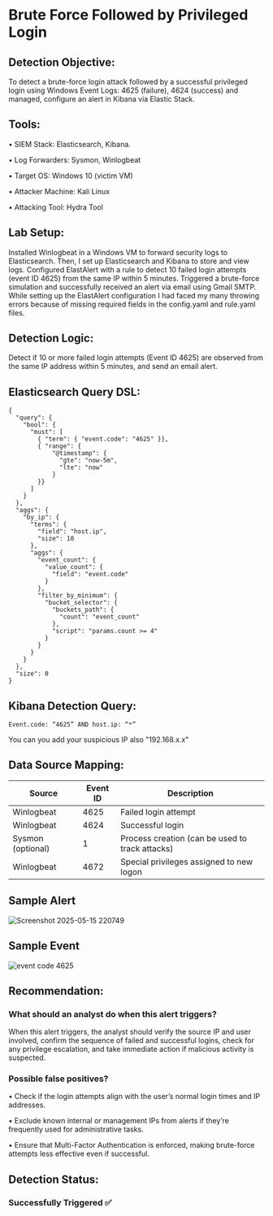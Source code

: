 # Brute Force Followed by Privileged Login

## Detection Objective: 
 To detect a brute-force login attack followed by a successful privileged login using Windows Event Logs: 4625 (failure), 4624 (success) and managed, configure an alert in Kibana via Elastic Stack.    
## Tools:
•	SIEM Stack: Elasticsearch, Kibana.

•	Log Forwarders: Sysmon, Winlogbeat 

•	Target OS: Windows 10 (victim VM)

•	Attacker Machine: Kali Linux

•	Attacking Tool: Hydra Tool

## Lab Setup:
	
Installed Winlogbeat in a Windows VM to forward security logs to Elasticsearch. Then, I set up Elasticsearch and Kibana to store and view logs. Configured ElastAlert with a rule to detect 10 failed login attempts (event  ID 4625) from the same IP within 5 minutes. Triggered a brute-force simulation and successfully received an alert via email using Gmail SMTP. While setting up the ElastAlert configuration I had faced my many throwing errors because of missing required fields in the config.yaml and rule.yaml files. 
## Detection Logic:
	
Detect if 10 or more failed login attempts (Event ID 4625) are observed from the same IP address within 5 minutes, and send an email alert.

## Elasticsearch Query DSL:
    {
      "query": {
        "bool": {
          "must": [
            { "term": { "event.code": "4625" }},
            { "range": {
                "@timestamp": {
                  "gte": "now-5m",
                  "lte": "now"
                }
            }}
          ]
        }
      },
      "aggs": {
        "by_ip": {
          "terms": {
            "field": "host.ip",
            "size": 10
          },
          "aggs": {
            "event_count": {
              "value_count": {
                "field": "event.code"
              }
            },
            "filter_by_minimum": {
              "bucket_selector": {
                "buckets_path": {
                  "count": "event_count"
                },
                "script": "params.count >= 4"
              }
            }
          }
        }
      },
      "size": 0
    }

## Kibana Detection Query:
    Event.code: “4625” AND host.ip: “*” 
You can you add your suspicious IP also "192.168.x.x"
## Data Source Mapping:
  | Source            | Event ID | Description                                      |
  |-------------------|----------|--------------------------------------------------|
  | Winlogbeat        | 4625     | Failed login attempt                             |
  | Winlogbeat        | 4624     | Successful login                                 |
  | Sysmon (optional) | 1        | Process creation (can be used to track attacks)  |
  | Winlogbeat        | 4672     | Special privileges assigned to new logon         |
## Sample Alert
![Screenshot 2025-05-15 220749](https://github.com/user-attachments/assets/5fdc4124-44c0-44a7-b367-f0a08c74532c)


## Sample Event
![event code 4625](https://github.com/user-attachments/assets/ae380541-6ef3-40a4-b644-2760dddd9f4d)


## Recommendation:
### What should an analyst do when this alert triggers?
  When this alert triggers, the analyst should verify the source IP and user involved, confirm the sequence of failed and successful logins, check for any privilege escalation, and take immediate action if malicious activity is suspected.
### Possible false positives?
  •	Check if the login attempts align with the user’s normal login times and IP addresses.
  
  •	Exclude known internal or management IPs from alerts if they’re frequently used for administrative tasks.
  
  •	Ensure that Multi-Factor Authentication is enforced, making brute-force attempts less effective even if successful.
## Detection Status:
### Successfully Triggered  ✅



























